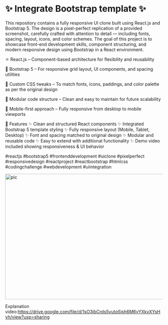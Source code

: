 <h1>✨ Integrate Bootstrap template ✨</h1>
This repository contains a fully responsive UI clone built using React.js and Bootstrap 5. The design is a pixel-perfect replication of a provided screenshot, carefully crafted with attention to detail — including fonts, spacing, layout, icons, and color schemes. The goal of this project is to showcase front-end development skills, component structuring, and modern responsive design using Bootstrap in a React environment.

⚛️ React.js – Component-based architecture for flexibility and reusability

💠 Bootstrap 5 – For responsive grid layout, UI components, and spacing utilities

🎨 Custom CSS tweaks – To match fonts, icons, paddings, and color palette as per the original design

🧩 Modular code structure – Clean and easy to maintain for future scalability

📲 Mobile-first approach – Fully responsive from desktop to mobile viewports

📁 Features
✨ Clean and structured React components
✨ Integrated Bootstrap 5 template styling
✨ Fully responsive layout (Mobile, Tablet, Desktop)
✨ Font and spacing matched to original design
✨ Modular and reusable code
✨ Easy to extend with additional functionality
✨ Demo video included showing responsiveness & UI behavior

#reactjs #bootstrap5 #frontenddevelopment #uiclone #pixelperfect #responsivedesign 
#reactproject #reactbootstrap #htmlcss #codingchallenge #webdevelopment #uiintegration

<img width="600" height="400" alt="pic" src="https://github.com/user-attachments/assets/b033b473-748b-46b7-9a46-f32d0c0a8837" />


Explanation video:https://drive.google.com/file/d/1sO3jbCrds5vutqSjsh6M6yYXkvXYsHvh/view?usp=sharing





